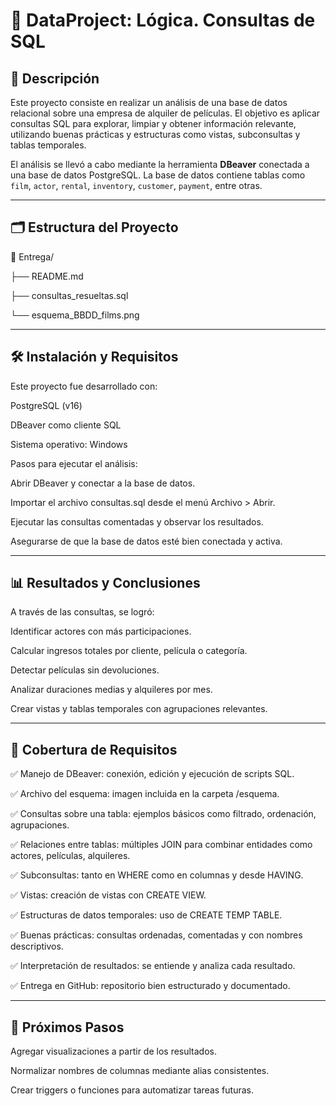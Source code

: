 # 🧠 DataProject: Lógica. Consultas de SQL

## 📖 Descripción

Este proyecto consiste en realizar un análisis de una base de datos relacional sobre una empresa de alquiler de películas. El objetivo es aplicar consultas SQL para explorar, limpiar y obtener información relevante, utilizando buenas prácticas y estructuras como vistas, subconsultas y tablas temporales.

El análisis se llevó a cabo mediante la herramienta **DBeaver** conectada a una base de datos PostgreSQL. La base de datos contiene tablas como `film`, `actor`, `rental`, `inventory`, `customer`, `payment`, entre otras.

---

## 🗂 Estructura del Proyecto

📁 Entrega/

├── README.md

├── consultas_resueltas.sql

└── esquema_BBDD_films.png

---

## 🛠 Instalación y Requisitos

Este proyecto fue desarrollado con:

PostgreSQL (v16)

DBeaver como cliente SQL

Sistema operativo: Windows

Pasos para ejecutar el análisis:

Abrir DBeaver y conectar a la base de datos.

Importar el archivo consultas.sql desde el menú Archivo > Abrir.

Ejecutar las consultas comentadas y observar los resultados.

Asegurarse de que la base de datos esté bien conectada y activa.

---

## 📊 Resultados y Conclusiones

A través de las consultas, se logró:

Identificar actores con más participaciones.

Calcular ingresos totales por cliente, película o categoría.

Detectar películas sin devoluciones.

Analizar duraciones medias y alquileres por mes.

Crear vistas y tablas temporales con agrupaciones relevantes.

---

## 🧩 Cobertura de Requisitos

✅ Manejo de DBeaver: conexión, edición y ejecución de scripts SQL.

✅ Archivo del esquema: imagen incluida en la carpeta /esquema.

✅ Consultas sobre una tabla: ejemplos básicos como filtrado, ordenación, agrupaciones.

✅ Relaciones entre tablas: múltiples JOIN para combinar entidades como actores, películas, alquileres.

✅ Subconsultas: tanto en WHERE como en columnas y desde HAVING.

✅ Vistas: creación de vistas con CREATE VIEW.

✅ Estructuras de datos temporales: uso de CREATE TEMP TABLE.

✅ Buenas prácticas: consultas ordenadas, comentadas y con nombres descriptivos.

✅ Interpretación de resultados: se entiende y analiza cada resultado.

✅ Entrega en GitHub: repositorio bien estructurado y documentado.

---

## 🔄 Próximos Pasos

Agregar visualizaciones a partir de los resultados.

Normalizar nombres de columnas mediante alias consistentes.

Crear triggers o funciones para automatizar tareas futuras.